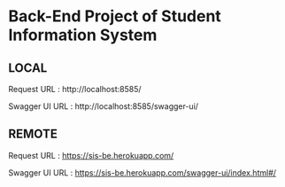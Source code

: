 # Back-End Project of Student Information System

LOCAL
------------------
Request URL : http://localhost:8585/

Swagger UI URL : http://localhost:8585/swagger-ui/


REMOTE
------------------
Request URL : https://sis-be.herokuapp.com/

Swagger UI URL : https://sis-be.herokuapp.com/swagger-ui/index.html#/
